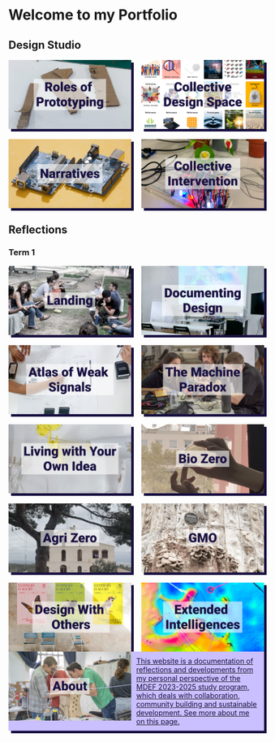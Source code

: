 # Welcome to my Portfolio



## Design Studio
<div style="display:flex; width: 100%; align-items: flex-start; align-content: flex-start; gap: 20px; flex-wrap:wrap;">
    <a style="box-shadow: 5px 5px 0px 0px #181040; display: flex; flex-direction: column; align-items: flex-start; width: 48%; height: 100%; object-fit: cover; background-color: #CABFFF" href="https://marius-schairer.github.io/MDEF_Documentation/term1/Design/RolesofPrototyping/">
    <div style="display:flex; align-content: center; justify-content:center; width: 100%">
    <img src="images/Tiles/RoP copy.png"></img>
    </div>
    </a>
    <a style="box-shadow: 5px 5px 0px 0px #181040; display: flex; flex-direction: column; align-items: flex-start; width: 48%; height: 100%; object-fit: cover; background-color: #CABFFF" href="https://marius-schairer.github.io/MDEF_Documentation/term1/Design/CollectiveDesignSpace/">
    <div style="display:flex; align-content: center; justify-content:center; width: 100%">
    <img src="images/Tiles/CollDesign.png"></img>
    </div>
    </a>
    <a style="box-shadow: 5px 5px 0px 0px #181040; display: flex; flex-direction: column; align-items: flex-start; width: 48%; height: 100%; object-fit: cover; background-color: #CABFFF" href="https://marius-schairer.github.io/MDEF_Documentation/term1/Design/Narratives/">
    <div style="display:flex; align-content: center; justify-content:center; width: 100%" >
    <img src="images/Tiles/Narratives.png"></img>
    </div>
    </a>
    <a style="box-shadow: 5px 5px 0px 0px #181040; display: flex; flex-direction: column; align-items: flex-start; width: 48%; height: 100%; object-fit: cover; background-color: #CABFFF" href="https://marius-schairer.github.io/MDEF_Documentation/term1/Design/CollectiveIntervention/">
    <div style="display:flex; align-content: center; justify-content:center; width: 100%" >
    <img src="images/Tiles/CollectiveIntervention.png"></img>
    </div>
    </a>
</div>


## Reflections
### Term 1
<div style="display:flex; width: 100%; align-items: flex-start; align-content: flex-start; gap: 20px; flex-wrap:wrap;">
    <a style="box-shadow: 5px 5px 0px 0px #181040; display: flex; flex-direction: column; align-items: flex-start; width: 48%; height: 100%; object-fit: cover; background-color: #CABFFF" href="https://marius-schairer.github.io/MDEF_Documentation/term1/Landing/landing/">
    <div style="display:flex; align-content: center; justify-content:center; width: 100%">
        <img src="images/Tiles/Landing.png"></img>
    </div>
    </a>
    <a style="box-shadow: 5px 5px 0px 0px #181040; display: flex; flex-direction: column; align-items: flex-start; width: 48%; height: 100%; object-fit: cover; background-color: #CABFFF" href="https://marius-schairer.github.io/MDEF_Documentation/term1/Reflections/DocumentingDesign/">
    <div style="display:flex; align-content: center; justify-content:center; width: 100%">
    <img src="images/Tiles/DocDesign copy.png"></img>
    </div>
    </a>
    <a style="box-shadow: 5px 5px 0px 0px #181040; display: flex; flex-direction: column; align-items: flex-start; width: 48%; height: 100%; object-fit: cover; background-color: #CABFFF" href="https://marius-schairer.github.io/MDEF_Documentation/term1/Reflections/AtlasofWeakSignals/">
    <div style="display:flex; align-content: center; justify-content:center; width: 100%">
    <img src="images/Tiles/AoWS copy.png"></img>
    </div>
    </a>
    <a style="box-shadow: 5px 5px 0px 0px #181040; display: flex; flex-direction: column; align-items: flex-start; width: 48%; height: 100%; object-fit: cover; background-color: #CABFFF" href="https://marius-schairer.github.io/MDEF_Documentation/term1/Reflections/MachineParadox/md">
    <div style="display:flex; align-content: center; justify-content:center; width: 100%">
    <img src="images/Tiles/MachineParadox.png"></img>
    </div>
    </a>
    <a style="box-shadow: 5px 5px 0px 0px #181040; display: flex; flex-direction: column; align-items: flex-start; width: 48%; height: 100%; object-fit: cover; background-color: #CABFFF" href="https://marius-schairer.github.io/MDEF_Documentation/term1/Reflections/LwYoI/">
    <div style="display:flex; align-content: center; justify-content:center; width: 100%">
    <img src="images/Tiles/LwYOI copy.png"></img>
    </div>
    </a>
    <a style="box-shadow: 5px 5px 0px 0px #181040; display: flex; flex-direction: column; align-items: flex-start; width: 48%; height: 100%; object-fit: cover; background-color: #CABFFF"  href="https://marius-schairer.github.io/MDEF_Documentation/term1/Reflections/BioZero/">
    <div style="display:flex; align-content: center; justify-content:center; width: 100%">
    <img src="images/Tiles/BioZero.png"></img>
    </div>
    </a>
    <a style="box-shadow: 5px 5px 0px 0px #181040; display: flex; flex-direction: column; align-items: flex-start; width: 48%; height: 100%; object-fit: cover; background-color: #CABFFF" href="https://marius-schairer.github.io/MDEF_Documentation/term1/Reflections/AgriZero/">
    <div style="display:flex; align-content: center; justify-content:center; width: 100%">
    <img src="images/Tiles/AgriZero.png"></img>
    </div>
    </a>
    <a style="box-shadow: 5px 5px 0px 0px #181040; display: flex; flex-direction: column; align-items: flex-start; width: 48%; height: 100%; object-fit: cover; background-color: #CABFFF" href="https://marius-schairer.github.io/MDEF_Documentation/term1/Reflections/GMO/">
    <div style="display:flex; align-content: center; justify-content:center; width: 100%">
    <img src="images/Tiles/GMO.png"></img>
    </div>
    </a>
    <a style="box-shadow: 5px 5px 0px 0px #181040; display: flex; flex-direction: column; align-items: flex-start; width: 48%; height: 100%; object-fit: cover; background-color: #CABFFF" href="https://marius-schairer.github.io/MDEF_Documentation/term1/Reflections/DesignWithOthers">
    <div style="display:flex; align-content: center; justify-content:center; width: 100%">
    <img src="images/Tiles/DWO.png"></img>
    </div>
    </a>
    <a style="box-shadow: 5px 5px 0px 0px #181040; display: flex; flex-direction: column; align-items: flex-start; width: 48%; height: 100%; object-fit: cover; background-color: #CABFFF" href="https://marius-schairer.github.io/MDEF_Documentation/term1/Reflections/ExtendedIntelligences/">
    <div style="display:flex; align-content: center; justify-content:center; width: 100%">
    <img src="images/Tiles/ExtInt.png"></img>
    </div>
    </a>
</div>

<div style="display:flex; width: 100%; align-items: flex-start; align-content: flex-start; gap: 10px; flex-wrap:wrap;">
    <a style="box-shadow: 5px 5px 0px 0px #181040; display: flex; flex-direction: row; align-items: flex-start; width: 100%; height: 100%; object-fit: cover; background-color: #CABFFF" href="https://marius-schairer.github.io/MDEF_Documentation/about/me/">
        <div style="display:flex; align-content: center; justify-content:center; width: 50%">
            <img src="images/Tiles/aboutMe copy.png"></img>
        </div>
        <div style="padding: 10px; gap: 10px; width: 50%; color: #181040">
        This website is a documentation of reflections and developments from my personal perspective of the MDEF 2023-2025 study program, which deals with collaboration, community building and sustainable development. See more about me on this page.
        </div>
    </a>
</div>